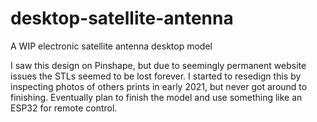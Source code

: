 # desktop-satellite-antenna
A WIP electronic satellite antenna desktop model

I saw this design on Pinshape, but due to seemingly permanent website issues the STLs seemed to be lost forever. I started to resedign this by inspecting photos of others prints in early 2021, but never got around to finishing. Eventually plan to finish the model and use something like an ESP32 for remote control.
